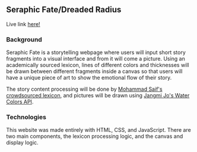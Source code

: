 ## Seraphic Fate/Dreaded Radius

Live link <a href="angrobertsh.github.io/seraph_dread">here!</a>

### Background

Seraphic Fate is a storytelling webpage where users will input short story fragments into a visual interface and from it will come a picture. Using an academically sourced lexicon, lines of different colors and thicknesses will be drawn between different fragments inside a canvas so that users will have a unique piece of art to show the emotional flow of their story.

The story content processing will be done by <a href="http://saifmohammad.com/WebPages/NRC-Emotion-Lexicon.htm">Mohammad Saif's crowdsourced lexicon</a>, and pictures will be drawn using <a href="https://github.com/evdel720/watercolor">Jangmi Jo's Water Colors API</a>.

### Technologies

This website was made entirely with HTML, CSS, and JavaScript. There are two main components, the lexicon processing logic, and the canvas and display logic. 
